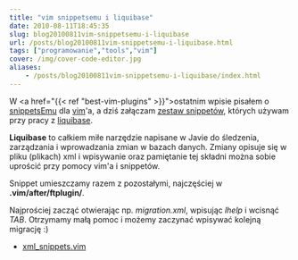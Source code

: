 ```yaml
---
title: "vim snippetsemu i liquibase"
date: 2010-08-11T18:45:35
slug: blog20100811vim-snippetsemu-i-liquibase
url: /posts/blog20100811vim-snippetsemu-i-liquibase.html
tags: ["programowanie","tools","vim"]
cover: /img/cover-code-editor.jpg
aliases:
    - /posts/blog20100811vim-snippetsemu-i-liquibase/index.html
---
```

W <a href="{{< ref "best-vim-plugins" >}}">ostatnim wpisie</a> pisałem o <a href="http://www.vim.org/scripts/script.php?script_id=1318">snippetsEmu</a> dla <a href="http://www.vim.org/">vim</a>'a, a dziś załączam <a href="/files/xml_snippets.vim">zestaw snippetów</a>, których używam przy pracy z <a href="http://www.liquibase.org/">liquibase</a>.</p>


**Liquibase** to całkiem miłe narzędzie napisane w Javie do śledzenia, zarządzania i wprowadzania zmian w bazach danych. Zmiany opisuje się w pliku (plikach) xml i wpisywanie oraz pamiętanie tej składni można sobie uprościć przy pomocy vim'a i snippetów.

Snippet umieszczamy razem z pozostałymi, najczęściej w <strong>.vim/after/ftplugin/</strong>.

Najprościej zacząć otwierając np. <em>migration.xml</em>, wpisując <em>lhelp</em> i wcisnąć <em>TAB</em>. Otrzymamy małą pomoc i możemy zaczynać wpisywać kolejną migrację :)</p>

* <a href="/files/xml_snippets.vim">xml_snippets.vim</a>
